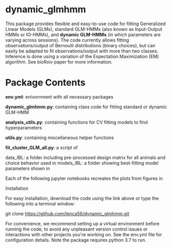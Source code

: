 # dynamic_glmhmm
This package provides flexible and easy-to-use code for fitting Generalized Linear Models (GLMs), standard GLM-HMMs (also known as Input-Output HMMs or IO-HMMs), and **dynamic GLM-HMMs** (in which parameters are varying across sessions). The code currently allows fitting observations/output of Bernoulli distributions (binary choices), but can easily be adapted to fit observations/output with more than two classes. Inference is done using a variation of the Expectation Maximization (EM) algorithm. See bioRxiv paper for more information.

# Package Contents

**env.yml**: enivornment with all necessary packages

**dynamic_glmhmm.py**: containing class code for fitting standard or dynamic GLM-HMM

**analysis_utils.py**: containing functions for CV fitting models to find hyperparameters

**utils.py**: containing miscellaneous helper functions

**fit_cluster_GLM_all.py**: a script of 


data_IBL: a folder including pre-processed design matrix for all animals and choice behavior used in  **<cite paper>**
models_IBL: a folder showing best-fitting model parameters shown in **<cite paper>**

Each of the following jupyter notebooks recreates the plots from figures in **<cite paper>**

Installation

For easy installation, download the code using the link above or type the following into a terminal window:

git clone https://github.com/lenca56/dynamic_glmhmm.git

For convenience, we recommend setting up a virtual environment before running the code, to avoid any unpleasant version control issues or interactions with other projects you're working on. See the env.yml file for configuration details. Note the package requires python 3.7 to run.
